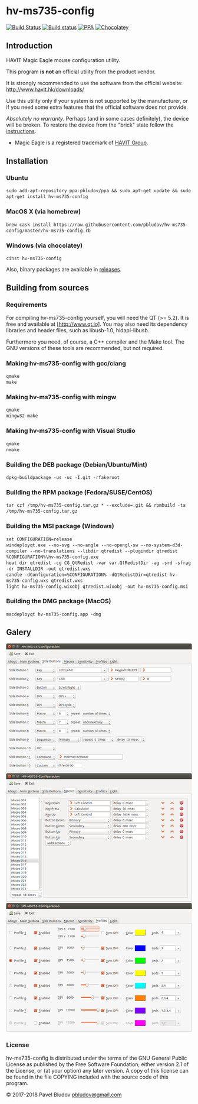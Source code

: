 # hv-ms735-config

[![Build Status](https://api.travis-ci.org/pbludov/hv-ms735-config.svg?branch=master)](https://travis-ci.org/pbludov/hv-ms735-config)
[![Build status](https://ci.appveyor.com/api/projects/status/c9xnl0k4vdi79mor?svg=true)](https://ci.appveyor.com/project/pbludov/hv-ms735-config)
[![PPA](https://img.shields.io/badge/PPA-available-brightgreen.svg)](https://launchpad.net/~pbludov/+archive/ubuntu/ppa)
[![Chocolatey](https://img.shields.io/badge/Chocolatey-available-brightgreen.svg)](https://chocolatey.org/packages/hv-ms735-config)

## Introduction
HAVIT Magic Eagle mouse configuration utility.

This program **is not** an official utility from the product vendor.

It is strongly recommended to use the software from the official website:
http://www.havit.hk/downloads/

Use this utility only if your system is not supported by the manufacturer,
or if you need some extra features that the official software does not provide.

*Absolutely no warranty*. Perhaps (and in some cases definitely),
the device will be broken. To restore the device from the "brick" state
follow the [instructions](doc/unbrick.md).

* Magic Eagle is a registered trademark of [HAVIT Group](https://www.prohavit.com/).

## Installation
### Ubuntu

    sudo add-apt-repository ppa:pbludov/ppa && sudo apt-get update && sudo apt-get install hv-ms735-config

### MacOS X (via homebrew)

    brew cask install https://raw.githubusercontent.com/pbludov/hv-ms735-config/master/hv-ms735-config.rb

### Windows (via chocolatey)

    cinst hv-ms735-config

Also, binary packages are available in [releases](https://github.com/pbludov/hv-ms735-config/releases).

## Building from sources
### Requirements
For compiling hv-ms735-config yourself, you will need the QT (>= 5.2).
It is free and available at [http://www.qt.io]. You may also need its
dependency libraries and header files, such as libusb-1.0, hidapi-libusb.

Furthermore you need, of course, a C++ compiler and the Make tool.
The GNU versions of these tools are recommended, but not required.

### Making hv-ms735-config with gcc/clang

    qmake
    make

### Making hv-ms735-config with mingw

    qmake
    mingw32-make

### Making hv-ms735-config with Visual Studio

    qmake
    nmake

### Building the DEB package (Debian/Ubuntu/Mint)
    
    dpkg-buildpackage -us -uc -I.git -rfakeroot

### Building the RPM package (Fedora/SUSE/CentOS)
    
    tar czf /tmp/hv-ms735-config.tar.gz * --exclude=.git && rpmbuild -ta /tmp/hv-ms735-config.tar.gz

### Building the MSI package (Windows)
    
    set CONFIGURATION=release
    windeployqt.exe --no-svg --no-angle --no-opengl-sw --no-system-d3d-compiler --no-translations --libdir qtredist --plugindir qtredist %CONFIGURATION%\hv-ms735-config.exe
    heat dir qtredist -cg CG_QtRedist -var var.QtRedistDir -ag -srd -sfrag -dr INSTALLDIR -out qtredist.wxs
    candle -dConfiguration=%CONFIGURATION% -dQtRedistDir=qtredist hv-ms735-config.wxs qtredist.wxs
    light hv-ms735-config.wixobj qtredist.wixobj -out hv-ms735-config.msi

### Building the DMG package (MacOS)

    macdeployqt hv-ms735-config.app -dmg

## Galery
![side buttons](doc/sidebuttons.png)
![macros](doc/macros.png)
![profiles](doc/profiles.png)

### License
hv-ms735-config is distributed under the terms of the GNU General Public License
as published by the Free Software Foundation; either version 2.1 of the License,
or (at your option) any later version.  A copy of this license
can be found in the file COPYING included with the source code of this program.

&copy; 2017-2018 Pavel Bludov <pbludov@gmail.com>

